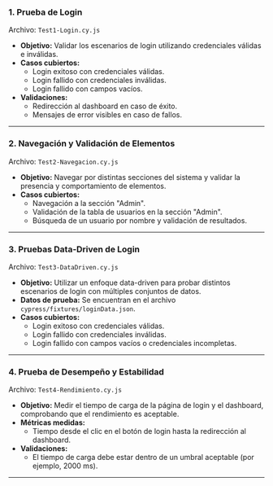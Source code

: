 ### 1. **Prueba de Login**
Archivo: `Test1-Login.cy.js`

- **Objetivo:** Validar los escenarios de login utilizando credenciales válidas e inválidas.
- **Casos cubiertos:**
  - Login exitoso con credenciales válidas.
  - Login fallido con credenciales inválidas.
  - Login fallido con campos vacíos.
- **Validaciones:**
  - Redirección al dashboard en caso de éxito.
  - Mensajes de error visibles en caso de fallos.

---

### 2. **Navegación y Validación de Elementos**
Archivo: `Test2-Navegacion.cy.js`

- **Objetivo:** Navegar por distintas secciones del sistema y validar la presencia y comportamiento de elementos.
- **Casos cubiertos:**
  - Navegación a la sección "Admin".
  - Validación de la tabla de usuarios en la sección "Admin".
  - Búsqueda de un usuario por nombre y validación de resultados.

---

### 3. **Pruebas Data-Driven de Login**
Archivo: `Test3-DataDriven.cy.js`

- **Objetivo:** Utilizar un enfoque data-driven para probar distintos escenarios de login con múltiples conjuntos de datos.
- **Datos de prueba:** Se encuentran en el archivo `cypress/fixtures/loginData.json`.
- **Casos cubiertos:**
  - Login exitoso con credenciales válidas.
  - Login fallido con credenciales inválidas.
  - Login fallido con campos vacíos o credenciales incompletas.


---

### 4. **Prueba de Desempeño y Estabilidad**
Archivo: `Test4-Rendimiento.cy.js`

- **Objetivo:** Medir el tiempo de carga de la página de login y el dashboard, comprobando que el rendimiento es aceptable.
- **Métricas medidas:**
  - Tiempo desde el clic en el botón de login hasta la redirección al dashboard.
- **Validaciones:**
  - El tiempo de carga debe estar dentro de un umbral aceptable (por ejemplo, 2000 ms).

---
